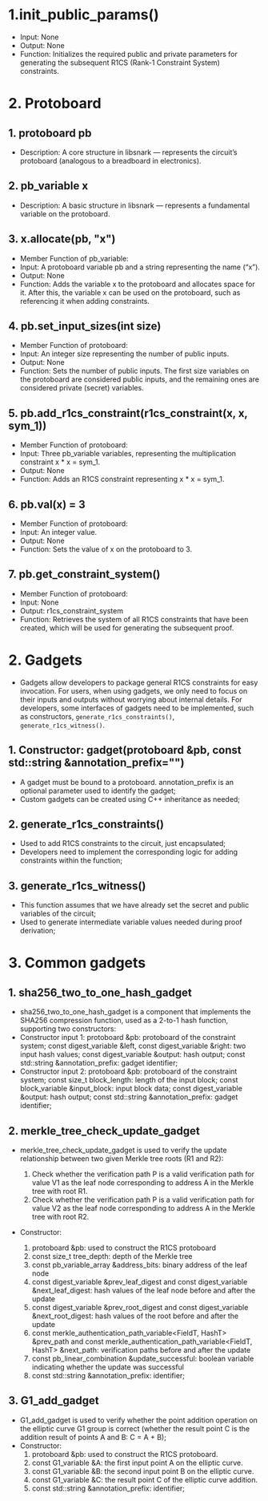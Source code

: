 # 1.init_public_params()
- Input: None
- Output: None
- Function: Initializes the required public and private parameters for generating the subsequent R1CS (Rank-1 Constraint System) constraints.

# 2. Protoboard
## 1. protoboard<FieldT> pb
- Description: A core structure in libsnark — represents the circuit’s protoboard (analogous to a breadboard in electronics).

## 2. pb_variable<FieldT> x
- Description: A basic structure in libsnark — represents a fundamental variable on the protoboard.

## 3. x.allocate(pb, "x")
- Member Function of pb_variable:
- Input: A protoboard variable pb and a string representing the name (“x”).
- Output: None
- Function: Adds the variable x to the protoboard and allocates space for it. After this, the variable x can be used on the protoboard, such as referencing it when adding constraints.

## 4. pb.set_input_sizes(int size)
- Member Function of protoboard:
- Input: An integer size representing the number of public inputs.
- Output: None
- Function: Sets the number of public inputs. The first size variables on the protoboard are considered public inputs, and the remaining ones are considered private (secret) variables.

## 5. pb.add_r1cs_constraint(r1cs_constraint<FieldT>(x, x, sym_1))
- Member Function of protoboard:
- Input: Three pb_variable variables, representing the multiplication constraint x * x = sym_1.
- Output: None
- Function: Adds an R1CS constraint representing x * x = sym_1.

## 6. pb.val(x) = 3
- Member Function of protoboard:
- Input: An integer value.
- Output: None
- Function: Sets the value of x on the protoboard to 3.

## 7. pb.get_constraint_system()
- Member Function of protoboard:
- Input: None
- Output: r1cs_constraint_system
- Function: Retrieves the system of all R1CS constraints that have been created, which will be used for generating the subsequent proof.

# 2. Gadgets
- Gadgets allow developers to package general R1CS constraints for easy invocation. For users, when using gadgets, we only need to focus on their inputs and outputs without worrying about internal details. For developers, some interfaces of gadgets need to be implemented, such as constructors, `generate_r1cs_constraints()`, `generate_r1cs_witness()`.
## 1. Constructor: gadget(protoboard<FieldT> &pb, const std::string &annotation_prefix="")
- A gadget must be bound to a protoboard. annotation_prefix is an optional parameter used to identify the gadget;
- Custom gadgets can be created using C++ inheritance as needed;
## 2. generate_r1cs_constraints()
- Used to add R1CS constraints to the circuit, just encapsulated;
- Developers need to implement the corresponding logic for adding constraints within the function;
## 3. generate_r1cs_witness()
- This function assumes that we have already set the secret and public variables of the circuit;
- Used to generate intermediate variable values needed during proof derivation;

# 3. Common gadgets
## 1. sha256_two_to_one_hash_gadget
- sha256_two_to_one_hash_gadget is a component that implements the SHA256 compression function, used as a 2-to-1 hash function, supporting two constructors:
- Constructor input 1: protoboard<FieldT> &pb: protoboard of the constraint system; const digest_variable<FieldT> &left, const digest_variable<FieldT> &right: two input hash values; const digest_variable<FieldT> &output: hash output; const std::string &annotation_prefix: gadget identifier;
- Constructor input 2: protoboard<FieldT> &pb: protoboard of the constraint system; const size_t block_length: length of the input block; const block_variable<FieldT> &input_block: input block data; const digest_variable<FieldT> &output: hash output; const std::string &annotation_prefix: gadget identifier;

## 2. merkle_tree_check_update_gadget
- merkle_tree_check_update_gadget is used to verify the update relationship between two given Merkle tree roots (R1 and R2):

    1. Check whether the verification path P is a valid verification path for value V1 as the leaf node corresponding to address A in the Merkle tree with root R1.
    2. Check whether the verification path P is a valid verification path for value V2 as the leaf node corresponding to address A in the Merkle tree with root R2.
- Constructor:

    1. protoboard<FieldT> &pb: used to construct the R1CS protoboard
    2. const size_t tree_depth: depth of the Merkle tree
    3. const pb_variable_array<FieldT> &address_bits: binary address of the leaf node
    4. const digest_variable<FieldT> &prev_leaf_digest and const digest_variable<FieldT> &next_leaf_digest: hash values of the leaf node before and after the update
    5. const digest_variable<FieldT> &prev_root_digest and const digest_variable<FieldT> &next_root_digest: hash values of the root before and after the update
    6. const merkle_authentication_path_variable<FieldT, HashT> &prev_path and const merkle_authentication_path_variable<FieldT, HashT> &next_path: verification paths before and after the update
    7. const pb_linear_combination<FieldT> &update_successful: boolean variable indicating whether the update was successful
    8. const std::string &annotation_prefix: identifier;

## 3. G1_add_gadget
- G1_add_gadget is used to verify whether the point addition operation on the elliptic curve G1 group is correct (whether the result point C is the addition result of points A and B: C = A + B);
- Constructor:
    1. protoboard &pb: used to construct the R1CS protoboard.
    2. const G1_variable &A: the first input point A on the elliptic curve.
    3. const G1_variable &B: the second input point B on the elliptic curve.
    4. const G1_variable &C: the result point C of the elliptic curve addition.
    5. const std::string &annotation_prefix: identifier;
